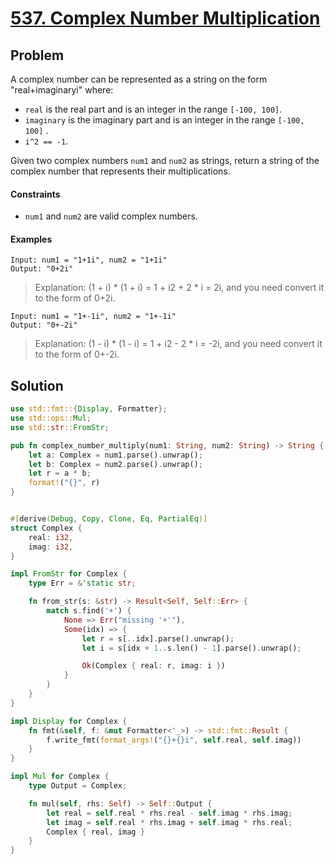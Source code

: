# [537. Complex Number Multiplication](https://leetcode.com/problems/complex-number-multiplication/)

## Problem

A complex number can be represented as a string on the form "real+imaginaryi"
where:

* `real` is the real part and is an integer in the range `[-100, 100]`.
* `imaginary` is the imaginary part and is an integer in the range `[-100, 100]`
  .
* `i^2 == -1`.

Given two complex numbers `num1` and `num2` as strings, return a string of the
complex number that represents their multiplications.

#### Constraints

* `num1` and `num2` are valid complex numbers.

#### Examples

```text
Input: num1 = "1+1i", num2 = "1+1i"
Output: "0+2i"
```

> Explanation: (1 + i) * (1 + i) = 1 + i2 + 2 * i = 2i, and you need convert
> it to the form of 0+2i.

```text
Input: num1 = "1+-1i", num2 = "1+-1i"
Output: "0+-2i"
```

> Explanation: (1 - i) * (1 - i) = 1 + i2 - 2 * i = -2i, and you need convert
> it to the form of 0+-2i.

## Solution

```rust
use std::fmt::{Display, Formatter};
use std::ops::Mul;
use std::str::FromStr;

pub fn complex_number_multiply(num1: String, num2: String) -> String {
    let a: Complex = num1.parse().unwrap();
    let b: Complex = num2.parse().unwrap();
    let r = a * b;
    format!("{}", r)
}


#[derive(Debug, Copy, Clone, Eq, PartialEq)]
struct Complex {
    real: i32,
    imag: i32,
}

impl FromStr for Complex {
    type Err = &'static str;

    fn from_str(s: &str) -> Result<Self, Self::Err> {
        match s.find('+') {
            None => Err("missing '+'"),
            Some(idx) => {
                let r = s[..idx].parse().unwrap();
                let i = s[idx + 1..s.len() - 1].parse().unwrap();

                Ok(Complex { real: r, imag: i })
            }
        }
    }
}

impl Display for Complex {
    fn fmt(&self, f: &mut Formatter<'_>) -> std::fmt::Result {
        f.write_fmt(format_args!("{}+{}i", self.real, self.imag))
    }
}

impl Mul for Complex {
    type Output = Complex;

    fn mul(self, rhs: Self) -> Self::Output {
        let real = self.real * rhs.real - self.imag * rhs.imag;
        let imag = self.real * rhs.imag + self.imag * rhs.real;
        Complex { real, imag }
    }
}
```
